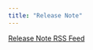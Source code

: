 ```yaml
---
title: "Release Note"
---
```


<script setup>

import { onMounted, onUnmounted } from 'vue';

onMounted(() => {
  // var xhr= new XMLHttpRequest();
  // xhr.open('GET', 'https://objectstorage.uk-london-1.oraclecloud.com/n/lrarf8ozesjn/b/bucket-20220130-2329/o/distribution%2Felectron-mac%2Fchangelog_en.html', true);
  // xhr.onreadystatechange= function() {
  //     if (this.readyState==4 && this.status==200)                
  //         document.getElementById('release-note').innerHTML= this.responseText;
  // };
  // xhr.send();
  const response = await fetch('https://api.paperlib.app/release-notes/html?lang=EN');
  const html = await response.text();
  document.getElementById('release-note').innerHTML = html;
})

const donwloadUrls = [{
  name: 'macOS (Intel)',
  url: 'https://paperlib.app/distribution/electron-mac/latest.dmg'
},
{
  name: 'macOS (silicon)',
  url: 'https://paperlib.app/distribution/electron-mac-arm/latest.dmg'
},
{
  name: 'Windows',
  url: 'https://paperlib.app/distribution/electron-win/latest.zip'
},
{
  name: 'Linux',
  url: ''
}
]

</script>

<style>

#release-note {
  font-size: 14px;
  font-weight: 400;
}

#release-note h1,h2 {
  font-size: 1.5rem;
}

#release-note  li{
  line-height: 1.2;
}

</style>

<div class='flex flex-col'>
<div><a href="https://paperlib.app/release-notes/rss" target="_blank" rel="noopener"><p>Release Note RSS Feed</p></a></div>
<div id="release-note"></div>
</div> 
